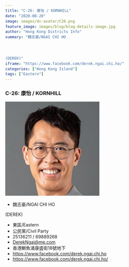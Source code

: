 ```yaml
---
title: "C-26: 康怡 / KORNHILL"
date: "2020-08-20"
image: images/dc-avatar/C26.png
feature_image: images/blog/blog-details-image.jpg
author: "Hong Kong Districts Info"
summary: "魏志豪/NGAI CHI HO



(DEREK)"
iframe: "https://www.facebook.com/derek.ngai.chi.ho/"
categories: ["Hong Kong Island"]
tags: ["Eastern"]
---
```


### C-26: 康怡 / KORNHILL  
![](/images/dc-avatar/C26.png)  

 - 魏志豪/NGAI CHI HO



(DEREK)  
 - 東區/Eastern  
 - 公民黨/Civil Party  
 - 25136211 / 69889268  
 - DerekNgai@me.com  
 - 香港鰂魚涌康盛街18號地下  
 - https://www.facebook.com/derek.ngai.chi.ho  
 - https://www.facebook.com/derek.ngai.chi.ho/
